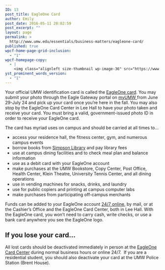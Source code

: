 ```yaml
---
ID: 13
post_title: EagleOne Card
author: Emily
post_date: 2016-05-11 20:02:59
post_excerpt: ""
layout: page
permalink: >
  http://www.umw.edu/essentials/business-matters/eagleone-card/
published: true
wpcf-home-page-grid-inclusion:
  - "1"
wpcf-homepage-copy:
  - |
    <img class="alignleft size-thumbnail wp-image-36" src="https://www.umw.edu/essentials/wp-content/uploads/sites/39/2016/05/eagleOnelogo-150x150.jpg" alt="" width="75" height="75" /> Your official UMW identification card is called the <a href="https://www.umw.edu/essentials/eagleone-card/">EagleOne card</a>. It's used for meal plans, building access, in the library, at vending machines, and more. It can be used anywhere you see an EagleOne logo.
yst_prominent_words_version:
  - "1"
---
```

Your official UMW identification card is called the <a href="http://adminfinance.umw.edu/eagleone/attention-incoming-freshman-and-transfers/">EagleOne card</a>. You may submit your photo through the Eagle Gateway portal on <a href="https://auth.umw.edu/authenticationendpoint/login.do?commonAuthCallerPath=%252Fcas%252Flogin&amp;forceAuth=false&amp;passiveAuth=false&amp;relyingParty=Orgsync&amp;tenantDomain=carbon.super&amp;type=cassso&amp;sessionDataKey=4ff91bc1-432b-46bf-b2b3-3dc1fc36cbc6&amp;relyingParty=Orgsync&amp;type=cassso&amp;sp=default&amp;isSaaSApp=true&amp;authenticators=BasicAuthenticator:LOCAL">myUMW </a>from June 29-July 24 and pick up your card once you’re here in the fall. You may also stop by the EagleOne Card Center in Lee Hall to have your photo taken and receive your card. You must bring a valid, government-issued photo ID in order to receive your EagleOne card.

The card has myriad uses on campus and should be carried at all times to...
<ul>
 	<li>access your residence hall, the fitness center, gym, and numerous campus events</li>
 	<li>borrow books from <a href="http://libraries.umw.edu/">Simpson Library</a> and pay library fees</li>
 	<li>use at campus dining facilities and to check meal plan and balance information</li>
 	<li>use as a debit card with your EagleOne account</li>
 	<li>make purchases at the UMW Bookstore, Copy Center, Post Office, Health Center, Klein Theatre, University Tennis Center, and all dining operations</li>
 	<li>use in vending machines for snacks, drinks, and laundry</li>
 	<li>use for public copiers and printing at campus computer labs</li>
 	<li>make purchases from participating off-campus merchants</li>
</ul>
Funds can be added to your EagleOne account <a href="https://eagleone-sp.blackboard.com/eaccounts/AnonymousHome.aspx">24/7 online</a>, by mail, or at the Cashier’s Office and the EagleOne Card Center, both in Lee Hall. With the EagleOne card, you won’t need to carry cash, write checks, or use a bank card anywhere you see the EagleOne logo.
<h2>If you lose your card…</h2>
All lost cards should be deactivated immediately in person at the <a href="http://adminfinance.umw.edu/eagleone/card-replacements/">EagleOne Card Center</a> during normal business hours or online 24/7.  If you are a residential student, you should also deactivate your card at the UMW Police Station (Brent House).